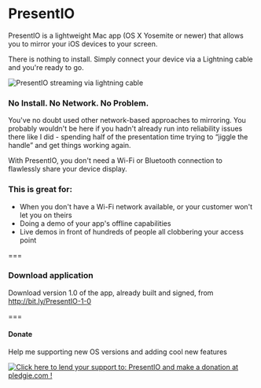 # PresentIO
PresentIO is a lightweight Mac app (OS X Yosemite or newer) that allows you to mirror your iOS devices to your screen. 

There is nothing to install. Simply connect your device via a Lightning cable and you're ready to go.

![PresentIO streaming via lightning cable](https://dl.dropboxusercontent.com/u/13504355/PresentIO/PresentIO_small.jpg)

### No Install. No Network. No Problem.
You've no doubt used other network-based approaches to mirroring. 
You probably wouldn't be here if you hadn't already run into reliability issues there like I did - spending half of the presentation time trying to “jiggle the handle” and get things working again. 

With PresentIO, you don't need a Wi-Fi or Bluetooth connection to flawlessly share your device display.


### This is great for:
  - When you don't have a Wi-Fi network available, or your customer won't let you on theirs
  - Doing a demo of your app's offline capabilities
  - Live demos in front of hundreds of people all clobbering your access point

===

### Download application
Download version 1.0 of the app, already built and signed, from http://bit.ly/PresentIO-1-0

===
#### Donate
Help me supporting new OS versions and adding cool new features

<a href='https://pledgie.com/campaigns/32065'><img alt='Click here to lend your support to: PresentIO and make a donation at pledgie.com !' src='https://pledgie.com/campaigns/32065.png?skin_name=chrome' border='0' ></a>

